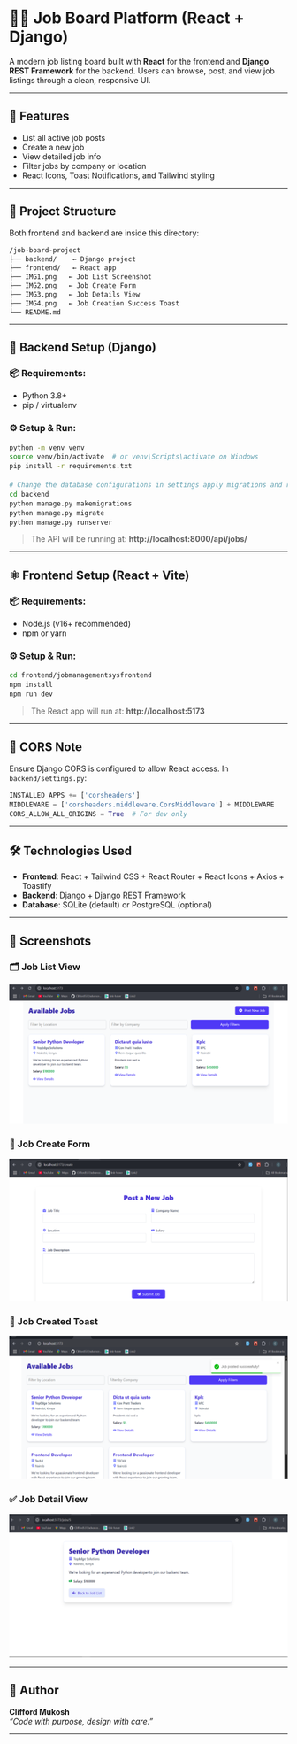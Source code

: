 
# 🧑‍💼 Job Board Platform (React + Django)

A modern job listing board built with **React** for the frontend and **Django REST Framework** for the backend. Users can browse, post, and view job listings through a clean, responsive UI.

---

## 🚀 Features

- List all active job posts
- Create a new job
- View detailed job info
- Filter jobs by company or location
- React Icons, Toast Notifications, and Tailwind styling

---

## 📁 Project Structure

Both frontend and backend are inside this directory:

```
/job-board-project
├── backend/    ← Django project
├── frontend/   ← React app
├── IMG1.png   ← Job List Screenshot
├── IMG2.png   ← Job Create Form
├── IMG3.png   ← Job Details View
├── IMG4.png   ← Job Creation Success Toast
└── README.md
```

---

## 🐍 Backend Setup (Django)

### 📦 Requirements:
- Python 3.8+
- pip / virtualenv

### ⚙️ Setup & Run:

```bash
python -m venv venv
source venv/bin/activate  # or venv\Scripts\activate on Windows
pip install -r requirements.txt

# Change the database configurations in settings apply migrations and run the server
cd backend
python manage.py makemigrations
python manage.py migrate
python manage.py runserver
```

> The API will be running at: **http://localhost:8000/api/jobs/**

---

## ⚛️ Frontend Setup (React + Vite)

### 📦 Requirements:
- Node.js (v16+ recommended)
- npm or yarn

### ⚙️ Setup & Run:

```bash
cd frontend/jobmanagementsysfrontend
npm install
npm run dev
```

> The React app will run at: **http://localhost:5173**

---

## 🔀 CORS Note

Ensure Django CORS is configured to allow React access. In `backend/settings.py`:

```python
INSTALLED_APPS += ['corsheaders']
MIDDLEWARE = ['corsheaders.middleware.CorsMiddleware'] + MIDDLEWARE
CORS_ALLOW_ALL_ORIGINS = True  # For dev only
```

---

## 🛠 Technologies Used

- **Frontend**: React + Tailwind CSS + React Router + React Icons + Axios + Toastify
- **Backend**: Django + Django REST Framework
- **Database**: SQLite (default) or PostgreSQL (optional)

---

## 📸 Screenshots

### 🗂 Job List View
![Job List](./IMG1.png)

### 📝 Job Create Form
![Job Create](./IMG2.png)

### 📄 Job Created Toast
![Job Detail](./IMG3.png)

### ✅ Job Detail View
![Job Success](./IMG4.png)

---

## 🙌 Author

**Clifford Mukosh**  
_“Code with purpose, design with care.”_

---


